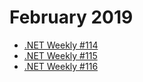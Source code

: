 # February 2019

- [.NET Weekly #114](number-114.md)
- [.NET Weekly #115](number-115.md)
- [.NET Weekly #116](number-116.md)

